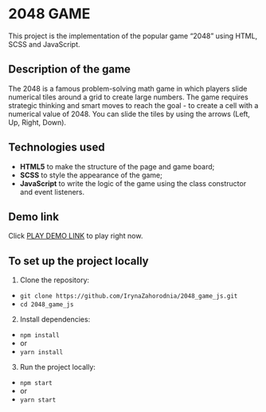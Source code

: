 # 2048 GAME
This project is the implementation of the popular game “2048” using HTML, SCSS and JavaScript.

## Description of the game
The 2048 is a famous problem-solving math game in which players slide numerical tiles around a grid to create large numbers. The game requires strategic thinking and smart moves to reach the goal - to create a cell with a numerical value of 2048. You can slide the tiles by using the arrows (Left, Up, Right, Down).

## Technologies used
+ **HTML5** to make the structure of the page and game board;
+ **SCSS** to style the appearance of the game;
+ **JavaScript** to write the logic of the game using the class constructor and event listeners.

## Demo link
Click [PLAY DEMO LINK](https://IrynaZahorodnia.github.io/2048_game_js/) to play right now.

## To set up the project locally
1. Clone the repository:
- `git clone https://github.com/IrynaZahorodnia/2048_game_js.git`
- `cd 2048_game_js`
2. Install dependencies:
- `npm install`
- or
- `yarn install`
3. Run the project locally:
- `npm start`
- or
- `yarn start`
